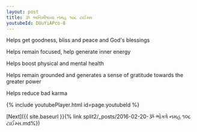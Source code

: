 ```yaml
---
layout: post
title: ૐ અનિમીષાયા નમહ ૧૦૮ ટાઈમ્સ
youtubeId: DUuYiAPco-8
---
```

 
 
Helps get goodness, bliss and peace and God's blessings
 
Helps remain focused, help generate inner energy 
 
Helps boost physical and mental health 
 
Helps remain grounded and generates a sense of gratitude towards the greater power 
 
Helps reduce bad karma
 
 
 
 


{% include youtubePlayer.html id=page.youtubeId %}
 
[Next]({{ site.baseurl }}{% link  split2/_posts/2016-02-20-ૐ ભોક્ત્રે નમહ ૧૦૮ ટાઈમ્સ.md%})
 

